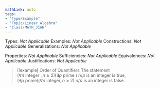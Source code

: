 ```yaml
---
mathLink: auto
tags:
- "Type/Example"
- "Topic/Linear_Algebra"
- "Class/MATH_31AH"
---
```

Types: <i>Not Applicable</i>
Examples: <i>Not Applicable</i>
Constructions: <i>Not Applicable</i>
Generalizations: <i>Not Applicable</i>

Properties: <i>Not Applicable</i>
Sufficiencies: <i>Not Applicable</i>
Equivalences: <i>Not Applicable</i>
Justifications: <i>Not Applicable</i>

> [!example] Order of Quantifiers
> The statement  
> $(\forall n\text{ integer },n\ge2)(\exists p\text{ prime })\text{ }n/p\text{ is an integer}$ is true,  
> $(\exists p\text{ prime})(\forall n\text{ integer},n\geq 2)\text{ }n/p\text{ is an integer}$ is false.  
